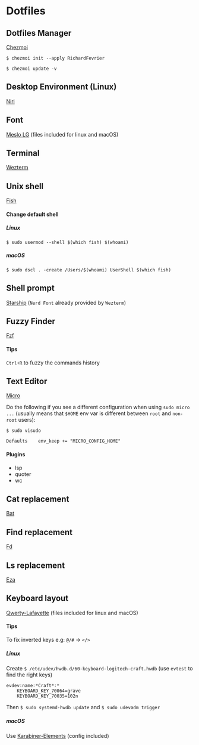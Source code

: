 # Dotfiles
## Dotfiles Manager
[Chezmoi](https://www.chezmoi.io/)
```
$ chezmoi init --apply RichardFevrier
```
```
$ chezmoi update -v
```
## Desktop Environment (Linux)
[Niri](https://github.com/YaLTeR/niri)
## Font
[Meslo LG](https://github.com/andreberg/Meslo-Font)  (files included for linux and macOS)
## Terminal
[Wezterm](https://wezfurlong.org/wezterm/index.html)
## Unix shell
[Fish](https://fishshell.com/)
#### Change default shell
##### Linux
```
$ sudo usermod --shell $(which fish) $(whoami)
```
##### macOS
```
$ sudo dscl . -create /Users/$(whoami) UserShell $(which fish)
```
## Shell prompt
[Starship](https://starship.rs/) (`Nerd Font` already provided by `Wezterm`)
## Fuzzy Finder
[Fzf](https://github.com/junegunn/fzf)
#### Tips
`Ctrl+R` to fuzzy the commands history
## Text Editor
[Micro](https://micro-editor.github.io/)

Do the following if you see a different configuration when using `sudo micro ...` (usually means that `$HOME` env var is different between `root` and `non-root` users):
```
$ sudo visudo
```
```
Defaults    env_keep += "MICRO_CONFIG_HOME"
```
#### Plugins
- lsp
- quoter
- wc
## Cat replacement
[Bat](https://github.com/sharkdp/bat)
## Find replacement
[Fd](https://github.com/sharkdp/fd)
## Ls replacement
[Eza](https://github.com/eza-community/eza)
## Keyboard layout
[Qwerty-Lafayette](https://github.com/fabi1cazenave/qwerty-lafayette) (files included for linux and macOS)
#### Tips
To fix inverted keys e.g: `@/#` -> `</>`
##### Linux
Create `$ /etc/udev/hwdb.d/60-keyboard-logitech-craft.hwdb` (use `evtest` to find the right keys)
```
evdev:name:*Craft*:*
    KEYBOARD_KEY_70064=grave
    KEYBOARD_KEY_70035=102n
```
Then `$ sudo systemd-hwdb update` and `$ sudo udevadm trigger`  
##### macOS
Use [Karabiner-Elements](https://karabiner-elements.pqrs.org/) (config included)
